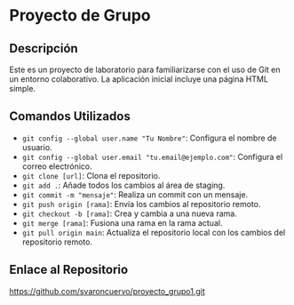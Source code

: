 # Proyecto de Grupo

## Descripción

Este es un proyecto de laboratorio para familiarizarse con el uso de Git en un entorno colaborativo. La aplicación inicial incluye una página HTML simple.

## Comandos Utilizados

- `git config --global user.name "Tu Nombre"`: Configura el nombre de usuario.
- `git config --global user.email "tu.email@ejemplo.com"`: Configura el correo electrónico.
- `git clone [url]`: Clona el repositorio.
- `git add .`: Añade todos los cambios al área de staging.
- `git commit -m "mensaje"`: Realiza un commit con un mensaje.
- `git push origin [rama]`: Envía los cambios al repositorio remoto.
- `git checkout -b [rama]`: Crea y cambia a una nueva rama.
- `git merge [rama]`: Fusiona una rama en la rama actual.
- `git pull origin main`: Actualiza el repositorio local con los cambios del repositorio remoto.

## Enlace al Repositorio

https://github.com/svaroncuervo/proyecto_grupo1.git